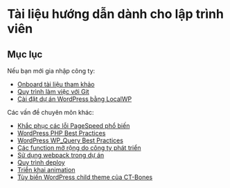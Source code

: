 # Tài liệu hướng dẫn dành cho lập trình viên

## Mục lục

Nếu bạn mới gia nhập công ty:

- [Onboard tài liệu tham khảo](onboard.md)
- [Quy trình làm việc với Git](git-flow.md)
- [Cài đặt dự án WordPress bằng LocalWP](localwp.md)

Các vấn đề chuyên môn khác:

- [Khắc phục các lỗi PageSpeed phổ biến](pagespeed-insights.md)
- [WordPress PHP Best Practices](wordpress-php.md)
- [WordPress WP_Query Best Practices](wp-query.md)
- [Các function mở rộng do công ty phát triển](wordpress-custom-helpers.md)
- [Sử dụng webpack trong dự án](webpack.md)
- [Quy trình deploy](deploy.md)
- [Triển khai animation](animation.md)
- [Tùy biến WordPress child theme của CT-Bones](ct-bones-child-theme.md) 
